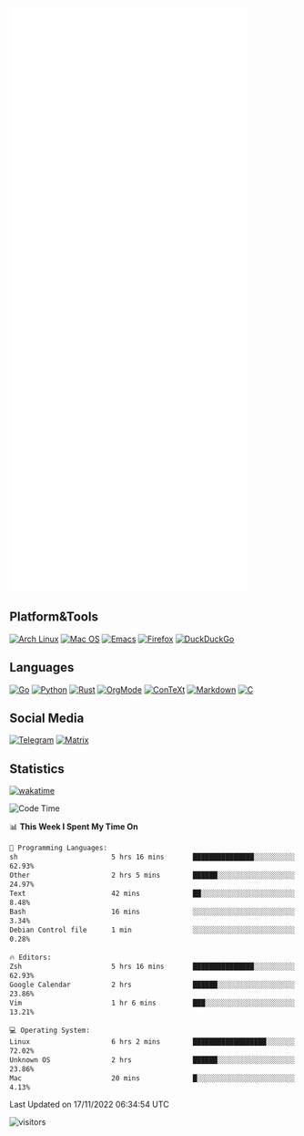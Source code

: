 ![Metrics](https://github.com/SteamedFish/SteamedFish/blob/master/github-metrics.svg)

## Platform&Tools

[![Arch Linux](https://img.shields.io/badge/ArchLinux-1793D1?logo=arch-linux&logoColor=fff&style=flat-square)](https://archlinux.org/)
[![Mac OS](https://img.shields.io/badge/MacOS-000000?style=flat-square&logo=macos&logoColor=F0F0F0)](https://www.apple.com/macos/)
[![Emacs](https://img.shields.io/badge/Emacs-%237F5AB6.svg?&style=flat-square&logo=gnu-emacs&logoColor=white)](https://www.gnu.org/software/emacs/)
[![Firefox](https://img.shields.io/badge/Firefox-FF7139?style=flat-square&logo=Firefox-Browser&logoColor=white)](https://firefox.com/)
[![DuckDuckGo](https://img.shields.io/badge/DuckDuckGo-DE5833?style=flat-square&logo=DuckDuckGo&logoColor=white)](https://duckduckgo.com/)

## Languages

[![Go](https://img.shields.io/badge/Golang-%2300ADD8.svg?style=flat-square&logo=go&logoColor=white)](https://golang.org/)
[![Python](https://img.shields.io/badge/Python-3670A0?style=flat-square&logo=python&logoColor=ffdd54)](https://www.python.org/)
[![Rust](https://img.shields.io/badge/Rust-%23000000.svg?style=flat-square&logo=rust&logoColor=white)](https://www.rust-lang.org/)
[![OrgMode](https://img.shields.io/badge/OrgMode-%23000000.svg?style=flat-square&logo=org&logoColor=white)](https://orgmode.org/)
[![ConTeXt](https://img.shields.io/badge/ConTeXt-%23008080.svg?style=flat-square&logo=latex&logoColor=white)](https://contextgarden.net/)
[![Markdown](https://img.shields.io/badge/MarkDown-%23000000.svg?style=flat-square&logo=markdown&logoColor=white)](https://daringfireball.net/projects/markdown/)
[![C](https://img.shields.io/badge/C-%2300599C.svg?style=flat-square&logo=c&logoColor=white)](https://www.iso.org/standard/74528.html)

## Social Media
[![Telegram](https://img.shields.io/badge/SteamedFish-2CA5E0?style=social&logo=telegram&logoColor=white)](https://t.me/SteamedFish)
[![Matrix](https://img.shields.io/badge/SteamedFish-2CA5E0?style=social&logo=matrix&logoColor=black)](https://matrix.to/#/@i:steamedfish.org)

## Statistics
[![wakatime](https://wakatime.com/badge/user/168280d6-fcf2-4b4f-ad3a-dc4612f35b38.svg)](https://wakatime.com/@168280d6-fcf2-4b4f-ad3a-dc4612f35b38)

<!--START_SECTION:waka-->
![Code Time](http://img.shields.io/badge/Code%20Time-2%2C134%20hrs%2043%20mins-blue)

📊 **This Week I Spent My Time On** 

```text
💬 Programming Languages: 
sh                       5 hrs 16 mins       ███████████████░░░░░░░░░░   62.93% 
Other                    2 hrs 5 mins        ██████░░░░░░░░░░░░░░░░░░░   24.97% 
Text                     42 mins             ██░░░░░░░░░░░░░░░░░░░░░░░   8.48% 
Bash                     16 mins             ░░░░░░░░░░░░░░░░░░░░░░░░░   3.34% 
Debian Control file      1 min               ░░░░░░░░░░░░░░░░░░░░░░░░░   0.28%

🔥 Editors: 
Zsh                      5 hrs 16 mins       ███████████████░░░░░░░░░░   62.93% 
Google Calendar          2 hrs               ██████░░░░░░░░░░░░░░░░░░░   23.86% 
Vim                      1 hr 6 mins         ███░░░░░░░░░░░░░░░░░░░░░░   13.21%

💻 Operating System: 
Linux                    6 hrs 2 mins        ██████████████████░░░░░░░   72.02% 
Unknown OS               2 hrs               ██████░░░░░░░░░░░░░░░░░░░   23.86% 
Mac                      20 mins             █░░░░░░░░░░░░░░░░░░░░░░░░   4.13%

```


 Last Updated on 17/11/2022 06:34:54 UTC
<!--END_SECTION:waka-->

![visitors](https://visitor-badge.laobi.icu/badge?page_id=SteamedFish.SteamedFish)
